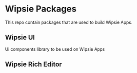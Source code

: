 # Wipsie Packages
This repo contain packages that are used to build Wipsie Apps.
## Wipsie UI
Ui components library to be used on Wipsie Apps

## Wipsie Rich Editor

